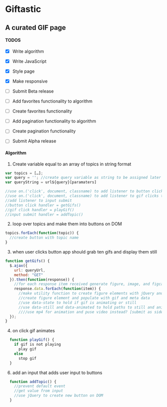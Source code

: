 # Giftastic
## A curated GIF page

#### TODOS
- [x] Write algorithm
- [x] Write JavaScript
- [x] Style page
- [x] Make responsive
- [ ] Submit Beta release
- [ ] Add favorites functionality to algorithm
- [ ] Create favorites functionality
- [ ] Add pagination functionality to algorithm
- [ ] Create pagination functionality
- [ ] Submit Alpha release


#### Algorithm
1. Create variable equal to an array of topics in string format
  ```javascript
  var topics = […];
  var query = ''; //create query variable as string to be assigned later either by button click or user input 
  var queryString = url${query}[paramaters]
  
  //use on.('click', document, classname) to add listener to button clicks to buttons before theyre generated
  //use on.('click', document, classname) to add listener to gif clicks to animate gif
  //add listener to input submit
  //button click handler = getGifs()
  //gif click handler = playGif()
  //input submit handler = addTopic()
  ```
2. loop over topics and make them into buttons on DOM
  ```javascript
  topics.forEach(function(topic)) {
    //create button with topic name
  }
  ```
3. when user clicks button app should grab ten gifs and display them still
```javascript
function getGifs() {
  $.ajax({
    url: queryUrl,
    method: "GET"
  }).then(function(response)) {
    //for each response item received generate figure, image, and figcaption with meta data
    response.data.forEach(function(item)) {
      //make utility function to create figure elements with jQuery and call here
      //create figure element and populate with gif and meta data
      //use data-state to hold if gif is animating or still
      //use data-still and data-animated to hold paths to still and animated forms of gif
      ////use mp4 for animation and puse video instead? [submit as side assignment]
  });
}
```
4. on click gif animates
```javascript
  function playGif() {
    if gif is not playing
      play gif
    else
      stop gif
  }
  ```
6. add an input that adds user input to buttons
```javascript
  function addTopic() {
    //prevent default event
    //get value from input
    //use jQuery to create new button on DOM
  }
```
